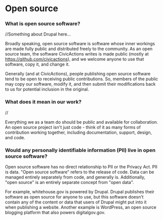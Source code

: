 # Open source

### What is open source software?

//Something about Drupal here...

Broadly speaking, open source software is software whose inner workings are made fully public and distributed freely to the community. As an open source team, the software CivicActions writes is made public (mostly at <https://github.com/civicactions>), and we welcome anyone to use that software, copy it, and change it.

Generally (and at CivicActions), people publishing open source software tend to be open to receiving public contributions. So, members of the public may copy our software, modify it, and then submit their modifications back to us for potential inclusion in the original.

### What does it mean in our work?

//

Everything we as a team do should be public and available for collaboration. An open source project isn't just code - think of it as many forms of contribution working together, including documentation, support, design, and code.

### Would any personally identifiable information (PII) live in open source software?

Open source software has no direct relationship to PII or the Privacy Act. PII is data. "Open source software" refers to the release of code. Data can be managed entirely separately from code, and generally is. Additionally, "open source" is an entirely separate concept from "open data".

For example, whitehouse.gov is powered by Drupal. Drupal publishes their software as open source for anyone to use, but this software doesn't contain any of the content or data that users of Drupal might put into it when publishing a website. Another example is WordPress, an open source blogging platform that also powers digitalgov.gov.
